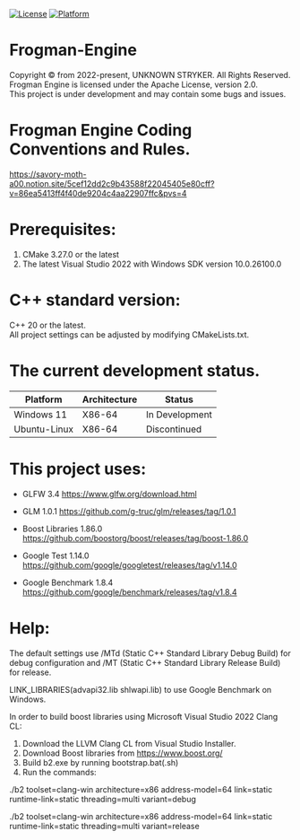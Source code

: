 [![License](https://img.shields.io/badge/License-apache-red.svg)](LICENSE)
[![Platform](https://img.shields.io/badge/Platform-x86_64-white.svg)](PLATFORM)

# Frogman-Engine
Copyright © from 2022-present, UNKNOWN STRYKER. All Rights Reserved.  
Frogman Engine is licensed under the Apache License, version 2.0.  
This project is under development and may contain some bugs and issues.

# Frogman Engine Coding Conventions and Rules.
https://savory-moth-a00.notion.site/5cef12dd2c9b43588f22045405e80cff?v=86ea5413ff4f40de9204c4aa22907ffc&pvs=4

# Prerequisites: 
1. CMake 3.27.0 or the latest  
2. The latest Visual Studio 2022 with Windows SDK version 10.0.26100.0 

# C++ standard version: 
C++ 20 or the latest.  
All project settings can be adjusted by modifying CMakeLists.txt.

# The current development status.
| Platform     | Architecture  | Status           |
|--------------|---------------|------------------|
| Windows 11   | X86-64        | In Development   |
| Ubuntu-Linux | X86-64        | Discontinued     |

# This project uses:
- GLFW 3.4
https://www.glfw.org/download.html

- GLM 1.0.1
https://github.com/g-truc/glm/releases/tag/1.0.1

- Boost Libraries 1.86.0
https://github.com/boostorg/boost/releases/tag/boost-1.86.0

- Google Test 1.14.0
https://github.com/google/googletest/releases/tag/v1.14.0

- Google Benchmark 1.8.4
https://github.com/google/benchmark/releases/tag/v1.8.4

# Help:
The default settings use /MTd (Static C++ Standard Library Debug Build) for debug configuration and /MT (Static C++ Standard Library Release Build) for release.

LINK_LIBRARIES(advapi32.lib shlwapi.lib) to use Google Benchmark on Windows.

In order to build boost libraries using Microsoft Visual Studio 2022 Clang CL:
1. Download the LLVM Clang CL from Visual Studio Installer.
2. Download Boost libraries from https://www.boost.org/
3. Build b2.exe by running bootstrap.bat(.sh)
4. Run the commands: 

./b2 toolset=clang-win architecture=x86 address-model=64 link=static runtime-link=static threading=multi variant=debug 

./b2 toolset=clang-win architecture=x86 address-model=64 link=static runtime-link=static threading=multi variant=release
